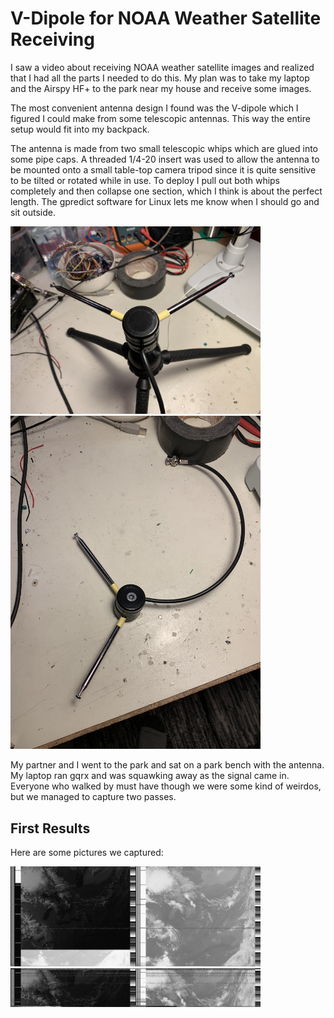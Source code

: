 # V-Dipole for NOAA Weather Satellite Receiving

I saw a video about receiving NOAA weather satellite images and realized
that I had all the parts I needed to do this. My plan was to take my laptop
and the Airspy HF+ to the park near my house and receive some images.

The most convenient antenna design I found was the V-dipole which I figured
I could make from some telescopic antennas. This way the entire setup would
fit into my backpack.

The antenna is made from two small telescopic whips which are glued into
some pipe caps. A threaded 1/4-20 insert was used to allow the antenna to
be mounted onto a small table-top camera tripod since it is quite sensitive
to be tilted or rotated while in use. To deploy I pull out both whips
completely and then collapse one section, which I think is about the perfect
length. The gpredict software for Linux lets me know when I should go and
sit outside.

<img src="images/2022-06-15-noaa_vdipole1.jpg" width="400"/>

<img src="images/2022-06-15-noaa_vdipole2.jpg" width="400"/>

My partner and I went to the park and sat on a park bench with the antenna.
My laptop ran gqrx and was squawking away as the signal came in. Everyone who
walked by must have though we were some kind of weirdos, but we managed to
capture two passes.

## First Results

Here are some pictures we captured:

<img src="images/2022-06-25-noaa_15.png" width="400"/>

<img src="images/2022-06-25-noaa_19.png" width="400"/>
